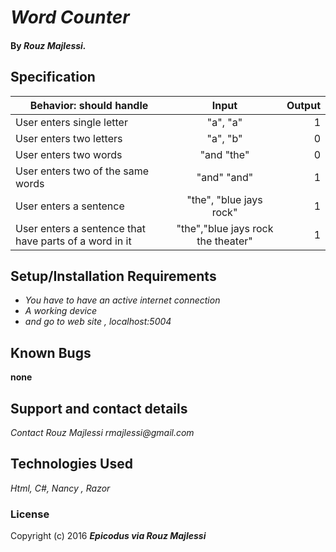 # _Word  Counter_


#### By _**Rouz Majlessi.**_

## Specification

| Behavior: should handle           |  Input    | Output|
| --------------------------------- |:---------:| -----:|
| User enters single letter    |  "a", "a" | 1 |        
| User enters two letters    | "a", "b"| 0   |
| User enters two words  | "and "the"| 0 |
| User enters two of the same words  |"and" "and"       | 1  |
| User enters a sentence |"the", "blue jays rock"|1|
| User enters a sentence that have parts of a word in it| "the","blue jays rock the theater"|1
## Setup/Installation Requirements

* _You have to have an active internet connection_
* _A working device_
* _and go to web site , localhost:5004_

## Known Bugs

__none__

## Support and contact details

_Contact Rouz Majlessi_
_rmajlessi@gmail.com_
## Technologies Used

_Html, C#, Nancy , Razor_

### License



Copyright (c) 2016 **_Epicodus via Rouz Majlessi_**
